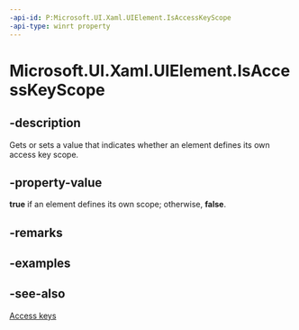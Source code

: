 ```yaml
---
-api-id: P:Microsoft.UI.Xaml.UIElement.IsAccessKeyScope
-api-type: winrt property
---
```


<!-- Property syntax
public bool IsAccessKeyScope { get;  set; }
-->

# Microsoft.UI.Xaml.UIElement.IsAccessKeyScope

## -description
Gets or sets a value that indicates whether an element defines its own access key scope.

## -property-value
**true** if an element defines its own scope; otherwise, **false**.

## -remarks

## -examples

## -see-also
[Access keys](/windows/apps/design/input/access-keys)
